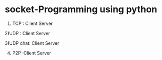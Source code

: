 # socket-Programming using python

1) TCP : Client
         Server

2)UDP : Client
        Server
        
        
3)UDP chat: Client
            Server
            
4) P2P :Client
        Server
